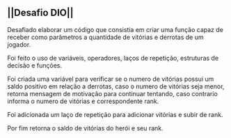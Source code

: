 ## ||Desafio DIO||


Desafiado elaborar um código que consistia em criar uma função capaz de receber como parâmetros a quantidade de vitórias e derrotas de um jogador.

Foi feito o uso de variáveis, operadores, laços de repetição, estruturas de decisão e funções.

Foi criada uma variável para verificar se o numero de vitórias possui um saldo positivo em relação a derrotas, caso o numero de vitórias seja menor, retorna mensagem de motivação para continuar tentando, caso contrario informa o numero de vitórias e correspondente rank. 

Foi adicionada um laço de repetição para adicionar vitórias e subir de rank.

Por fim retorna o saldo de vitórias do herói e seu rank.
